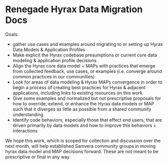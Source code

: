 # Renegade Hyrax Data Migration Docs

Goals:
- gather use cases and examples around migrating to or setting up Hyrax Data Models & Application Profiles
- Make explicit the Hyrax codebase presumptions or current core data modeling & application profile decisions
- Align the Hyrax core data model + MAPs with practices that emerge from collected feedback, use cases, or examples (i.e. converge around common practices in our communities)
- Look for areas of data modeling & Hyrax MAPs convergence in order to begin a process of creating best practices for Hyrax & adjacent applications, including links to existing resources on this work
- Give some examples and normalized but not prescriptive proposals for how to override, extend, or enhance the Hyrax data models or MAP such that it diverges as little as possible from a shared community understanding
- Identify code behaviors, especially those that effect end users, that are driven primarily by data models and how to improve this behaviors + interactions

We hope this work, which is scoped for collection and discussion over the next month, will help established Samvera community groups in moving hyrax data model and MAP decisions forward. These are not meant to be prescriptive or final in any way.

